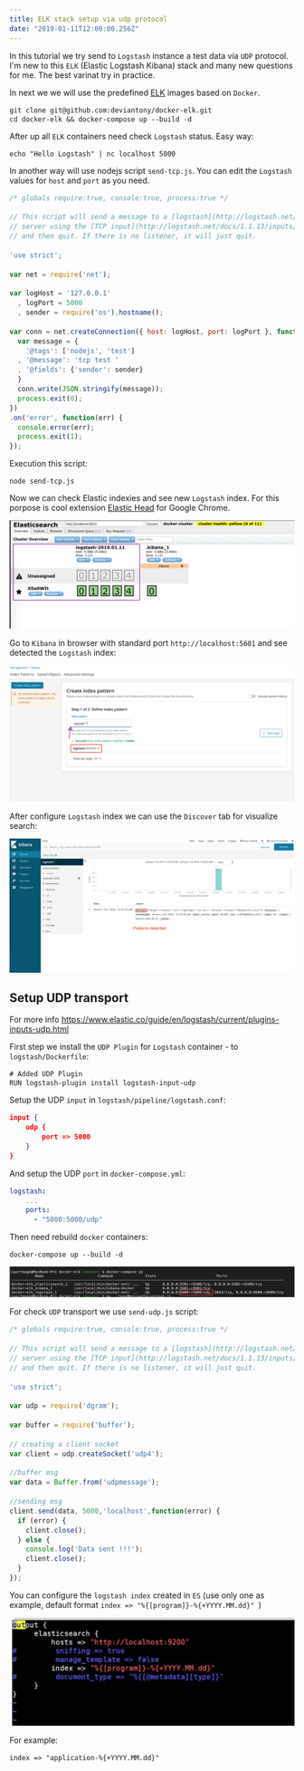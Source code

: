 ```yaml
---
title: ELK stack setup via udp protocol
date: "2019-01-11T12:00:00.256Z"
---
```


In this tutorial we try send to `Logstash` instance a test data via `UDP` protocol. I'm new to this `ELK` (Elastic Logstash Kibana) stack and many new questions for me. The best varinat try in practice.

In next we we will use the predefined [ELK](https://github.com/deviantony/docker-elk) images based on `Docker`.

```shell
git clone git@github.com:deviantony/docker-elk.git
cd docker-elk && docker-compose up --build -d
```

After up all `ELK` containers need check `Logstash` status. Easy way:

```shell
echo "Hello Logstash" | nc localhost 5000
```

In another way will use nodejs script `send-tcp.js`. You can edit the `Logstash` values for `host` and `port` as you need.

```js
/* globals require:true, console:true, process:true */

// This script will send a message to a [logstash](http://logstash.net/)
// server using the [TCP input](http://logstash.net/docs/1.1.13/inputs/tcp)
// and then quit. If there is no listener, it will just quit.

'use strict';

var net = require('net');

var logHost = '127.0.0.1'
  , logPort = 5000
  , sender = require('os').hostname();

var conn = net.createConnection({ host: logHost, port: logPort }, function() {
  var message = {
    '@tags': ['nodejs', 'test']
  , '@message': 'tcp test '
  , '@fields': {'sender': sender}
  }
  conn.write(JSON.stringify(message));
  process.exit(0);
})
.on('error', function(err) {
  console.error(err);
  process.exit(1);
});
```

Execution this script:

```shell
node send-tcp.js
```

Now we can check Elastic indexies and see new `Logstash` index. For this porpose is cool extension [Elastic Head](https://github.com/mobz/elasticsearch-head) for Google Chrome.

![Logstash index](./elastic-logstash-index.png)

Go to `Kibana` in browser with standard port `http://localhost:5601` and see detected the `Logstash` index:

![Kibana detected logstash index](./kibana-detected-new-index.png)

After configure `Logstash` index we can use the `Discover` tab for visualize search:

![Kibana the Discover tab](./kibana-discover.png)


## Setup UDP transport

For more info https://www.elastic.co/guide/en/logstash/current/plugins-inputs-udp.html

First step we install the `UDP Plugin` for `Logstash` container - to `logstash/Dockerfile`:

```shell
# Added UDP Plugin
RUN logstash-plugin install logstash-input-udp
```

Setup the UDP `input` in `logstash/pipeline/logstash.conf`:

```json
input {
	udp {
		port => 5000
	}
}
```

And setup the UDP `port` in `docker-compose.yml`:

```yml
logstash:
    ...
    ports:
      - "5000:5000/udp"
```

Then need rebuild `docker` containers:

```shell
docker-compose up --build -d
```

![UDP port](./udp-port.png)

For check `UDP` transport we use `send-udp.js` script:

```js
/* globals require:true, console:true, process:true */

// This script will send a message to a [logstash](http://logstash.net/)
// server using the [TCP input](http://logstash.net/docs/1.1.13/inputs/tcp)
// and then quit. If there is no listener, it will just quit.

'use strict';

var udp = require('dgram');

var buffer = require('buffer');

// creating a client socket
var client = udp.createSocket('udp4');

//buffer msg
var data = Buffer.from('udpmessage');

//sending msg
client.send(data, 5000,'localhost',function(error) {
  if (error) {
    client.close();
  } else {
    console.log('Data sent !!!');
    client.close();
  }
});
```

You can configure the `logstash index` created in `ES` (use only one as example, default format `index => "%{[program]}-%{+YYYY.MM.dd}"
`)

![UDP port](./logstash-output.jpg)

For example:
```shell
index => "application-%{+YYYY.MM.dd}"
```
